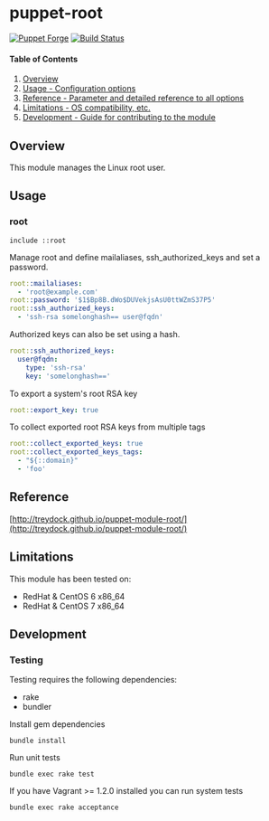 # puppet-root

[![Puppet Forge](http://img.shields.io/puppetforge/v/treydock/root.svg)](https://forge.puppetlabs.com/treydock/root)
[![Build Status](https://travis-ci.org/treydock/puppet-module-root.svg?branch=master)](https://travis-ci.org/treydock/puppet-module-root)

#### Table of Contents

1. [Overview](#overview)
2. [Usage - Configuration options](#usage)
3. [Reference - Parameter and detailed reference to all options](#reference)
4. [Limitations - OS compatibility, etc.](#limitations)
5. [Development - Guide for contributing to the module](#development)

## Overview

This module manages the Linux root user.

## Usage

### root

```puppet
include ::root
```

Manage root and define mailaliases, ssh\_authorized\_keys and set a password.

```yaml
root::mailaliases:
  - 'root@example.com'
root::password: '$1$Bp8B.dWo$DUVekjsAsU0ttWZmS37P5'
root::ssh_authorized_keys:
  - 'ssh-rsa somelonghash== user@fqdn'
```

Authorized keys can also be set using a hash.

```yaml
root::ssh_authorized_keys:
  user@fqdn:
    type: 'ssh-rsa'
    key: 'somelonghash=='
```

To export a system's root RSA key

```yaml
root::export_key: true
```

To collect exported root RSA keys from multiple tags

```yaml
root::collect_exported_keys: true
root::collect_exported_keys_tags:
  - "${::domain}"
  - 'foo'
```

## Reference

[http://treydock.github.io/puppet-module-root/](http://treydock.github.io/puppet-module-root/)

## Limitations

This module has been tested on:

* RedHat & CentOS 6 x86_64
* RedHat & CentOS 7 x86_64

## Development

### Testing

Testing requires the following dependencies:

* rake
* bundler

Install gem dependencies

    bundle install

Run unit tests

    bundle exec rake test

If you have Vagrant >= 1.2.0 installed you can run system tests

    bundle exec rake acceptance

